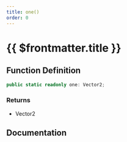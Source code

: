 ```yaml
---
title: one()
order: 0
---
```


# {{ $frontmatter.title }}

<!--@include: ./one_partial_header.md-->

## Function Definition

```ts
public static readonly one: Vector2;
```

### Returns

* Vector2

## Documentation

<!--@include: ./one_partial_footer.md-->
